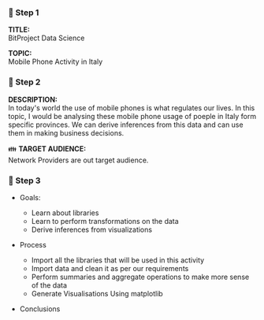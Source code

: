 
### :pushpin: Step 1
**TITLE:**    
BitProject Data Science

**TOPIC:**    
Mobile Phone Activity in Italy

### :pushpin: Step 2

**DESCRIPTION:**    
In today's world the use of mobile phones is what regulates our lives. In this topic, I would be analysing these mobile phone usage
of poeple in Italy form specific provinces. We can derive inferences from this data and can use them in making business decisions.

:family: **TARGET AUDIENCE:**    
Network Providers are out target audience.

### :pushpin: Step 3
- Goals:
  - Learn about libraries
  - Learn to perform transformations on the data
  - Derive inferences from visualizations
  
- Process
  - Import all the libraries that will be used in this activity 
  - Import data and clean it as per our requirements
  - Perform summaries and aggregate operations to make more sense of the data
  - Generate Visualisations Using matplotlib

- Conclusions
